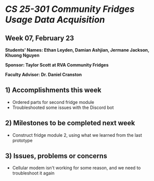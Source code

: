 # *CS 25-301 Community Fridges Usage Data Acquisition*

## Week 07, February 23

**Students' Names: Ethan Leyden, Damian Ashjian, Jermane Jackson, Khuong Nguyen**

**Sponsor: Taylor Scott at RVA Community Fridges**

**Faculty Advisor: Dr. Daniel Cranston**

## 1) Accomplishments this week ##
   - Ordered parts for second fridge module
   - Troubleshooted some issues with the Discord bot

## 2) Milestones to be completed next week ##
   - Construct fridge module 2, using what we learned from the last prototype

## 3) Issues, problems or concerns ##
   - Cellular modem isn't working for some reason, and we need to troubleshoot it again
